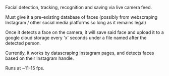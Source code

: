 Facial detection, tracking, recognition and saving via live camera feed. 

Must give it a pre-existing database of faces (possibly from webscraping Instagram / other social media platforms so long as it remains legal)

Once it detects a face on the camera, it will save said face and upload it to a google cloud storage every 'x' seconds under a file named after the detected person. 

Currently, it works by datascraping Instagram pages, and detects faces based on their Instagram handle. 

Runs at ~11-15 fps.
